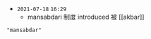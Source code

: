 - `2021-07-18`  `16:29`
	- mansabdari 制度 introduced 被 [[akbar]]

```query 2021-10-12 19:35
"mansabdar"
```